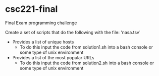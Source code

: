 # csc221-final
Final Exam programming challenge

Create a set of scripts that do the following with the file:
'nasa.tsv'

- Provides a list of unique hosts
  - To do this input the code from solution1.sh into a bash console or some type of unix environment
- Provides a list of the most popular URLs
  - To do this input the code from solution2.sh into a bash console or some type of unix environment
